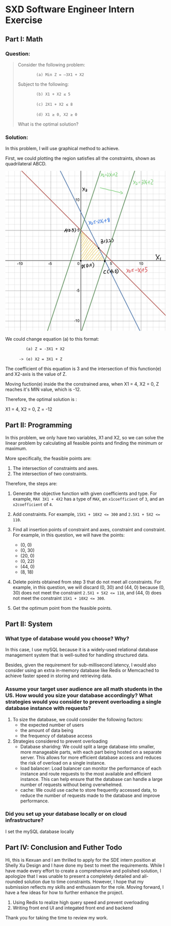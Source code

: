 # SXD Software Engineer Intern Exercise
## Part I: Math
### Question:
>Consider the following problem:
>
>             (a) Min Z = –3X1 + X2
>
>Subject to the following:
>
>             (b) X1 + X2 ≤ 5
>
>             (c) 2X1 + X2 ≤ 8  
>
>             (d) X1 ≥ 0, X2 ≥ 0 
>
>What is the optimal solution?
### Solution:
In this problem, I will use graphical method to achieve. 
  
First, we could plotting the region satisfies all the constraints, shown as quadrilateral ABCD.

![This is an image](/asserts/partI.pic.jpg)
  
We could change equation (a) to this format:
  
  
             (a) Z = -3X1 + X2 
           
          -> (e) X2 = 3X1 + Z
  
The coefficient of this equation is 3 and the intersection of this function(e) and X2-axis is the value of Z.
  
Moving fuction(e) inside the the constrained area, when X1 = 4, X2 = 0, Z reaches it's MIN value, which is -12.
  
Therefore, the optimal solution is :
  
X1 = 4,  X2 = 0, Z = -12

## Part II: Programming

In this problem, we only have two variables, X1 and X2, so we can solve the linear problem by calculating all feasible points and finding the minimum or maximum.

More specifically, the feasible points are:

1. The intersection of constraints and axes.
2. The intersection of two constraints.

Therefore, the steps are:

1. Generate the objective function with given coefficients and type. For example, `MAX 3X1 + 4X2` has a type of `MAX`, an `x1coefficient` of `3`, and an `x2coefficient` of `4`.
2. Add constraints. For example, `15X1 + 10X2 <= 300` and `2.5X1 + 5X2 <= 110`.
3. Find all insertion points of constraint and axes, constraint and constraint. For example, in this question, we will have the points:
    * (0, 0)
    * (0, 30)
    * (20, 0)
    * (0, 22)
    * (44, 0)
    * (8, 18)

4. Delete points obtained from step 3 that do not meet all constraints. For example, in this question, we will discard (0, 30) and (44, 0) because (0, 30) does not meet the constraint `2.5X1 + 5X2 <= 110`, and (44, 0) does not meet the constraint `15X1 + 10X2 <= 300`.
5. Get the optimum point from the feasible points.



## Part II: System
### What type of database would you choose? Why?
In this case, I use mySQL because it is a widely-used relational database management system that is well-suited for handling structured data.
  
Besides, given the requirement for sub-millisecond latency, I would also consider using an extra in-memory database like Redis or Memcached to achieve faster speed in storing and retrieving data.

### Assume your target user audience are all math students in the US. How would you size your database accordingly? What strategies would you consider to prevent overloading a single database instance with requests?
1. To size the database, we could consider the following factors:
    * the expected number of users
    * the amount of data being 
    * the frequency of database access
2. Strategies considered to prevent overloading
    * Database sharidng: We could split a large database into smaller, more manageable parts, with each part being hosted on a separate server. This allows for more efficient database access and reduces the risk of overload on a single instance.
    * load balancer: Load balancer can monitor the performance of each instance and route requests to the most available and efficient instance. This can help ensure that the database can handle a large number of requests without being overwhelmed.
    * cache: We could use cache to store frequently accessed data, to reduce the number of requests made to the database and improve performance.

### Did you set up your database locally or on cloud infrastructure?
I set the mySQL database locally

## Part IV: Conclusion and Futher Todo
Hi, this is Kexuan and I am thrilled to apply for the SDE intern position at Shelly Xu Design and I have done my best to meet the requirements. While I have made every effort to create a comprehensive and polished solution, I apologize that I was unable to present a completely detailed and all-rounded solution due to time constraints. However, I hope that my submission reflects my skills and enthusiasm for the role. Moving forward, I have a few ideas for how to further enhance the project.

1. Using Redis to realize high query speed and prevent overloading
2. Writing front end UI and integated front end and backend

Thank you for taking the time to review my work.






